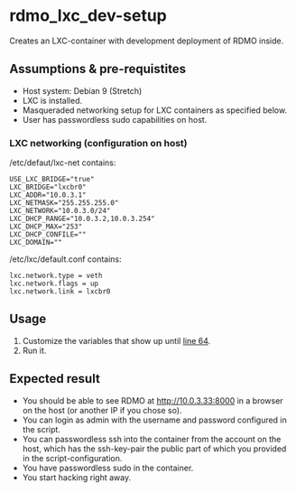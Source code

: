 # rdmo_lxc_dev-setup

Creates an LXC-container with development deployment of RDMO inside.

## Assumptions & pre-requistites

+ Host system: Debian 9 (Stretch)
+ LXC is installed.
+ Masqueraded networking setup for LXC containers as specified below.
+ User has passwordless sudo capabilities on host.

### LXC networking (configuration on host)

/etc/defaut/lxc-net contains:
~~~
USE_LXC_BRIDGE="true"
LXC_BRIDGE="lxcbr0"
LXC_ADDR="10.0.3.1"
LXC_NETMASK="255.255.255.0"
LXC_NETWORK="10.0.3.0/24"
LXC_DHCP_RANGE="10.0.3.2,10.0.3.254"
LXC_DHCP_MAX="253"
LXC_DHCP_CONFILE=""
LXC_DOMAIN=""
~~~

/etc/lxc/default.conf  contains:
~~~
lxc.network.type = veth
lxc.network.flags = up
lxc.network.link = lxcbr0
~~~

## Usage

1. Customize the variables that show up until [line 64](https://github.com/eawag-rdm/rdmo_lxc_dev-setup/blob/47dd9b27f01cda60fb20bc8ac6d282b66ee78d8d/mk_rdmo_lxc.sh#L64).
2. Run it.

## Expected result
+ You should be able to see RDMO at http://10.0.3.33:8000 in a browser on the host (or another IP if you chose so).
+ You can login as admin with the username and password configured in the script.
+ You can passwordless ssh into the container from the account on the host, which has the ssh-key-pair the public part of which you provided in the script-configuration.
+ You have passwordless sudo in the container.
+ You start hacking right away.

